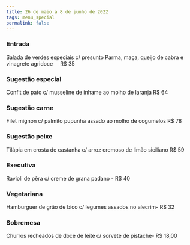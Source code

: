 ```yaml
---
title: 26 de maio a 8 de junho de 2022
tags: menu_special
permalink: false
---
```

### Entrada

Salada de verdes especiais c/ presunto Parma, maça, queijo de cabra e vinagrete agridoce     R$ 35

### Sugestão especial

Confit de pato c/ musseline de inhame ao molho de laranja R$ 64

### Sugestão carne

Filet mignon c/ palmito pupunha assado ao molho de cogumelos R$ 78

### Sugestão peixe

Tilápia em crosta de castanha c/ arroz cremoso de limão siciliano R$ 59

### Executiva

Ravioli de pêra c/ creme de grana padano  - R$ 40

### Vegetariana

Hamburguer de grão de bico c/ legumes assados no alecrim- R$ 32

### Sobremesa

Churros recheados de doce de leite c/ sorvete de pistache- R$ 18,00